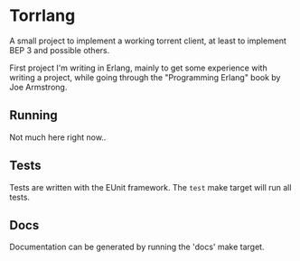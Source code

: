 # Torrlang

A small project to implement a working torrent client, at least to implement
BEP 3 and possible others.

First project I'm writing in Erlang, mainly to get some experience with writing
a project, while going through the "Programming Erlang" book by Joe Armstrong.

## Running

Not much here right now..

## Tests

Tests are written with the EUnit framework. The `test` make target will run all tests.

## Docs

Documentation can be generated by running the 'docs' make target.
